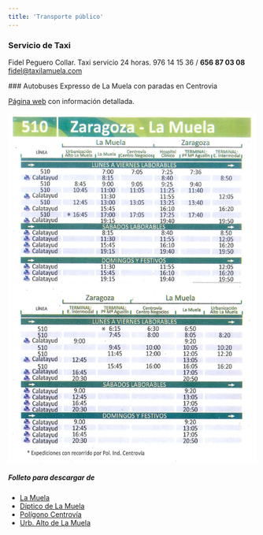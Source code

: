 ```yaml
---
title: 'Transporte público'
---
```


### Servicio de Taxi

Fidel Peguero Collar. Taxi servicio 24 horas.
976 14 15 36 / **656 87 03 08**
fidel@taxilamuela.com

### Autobuses Expresso de La Muela con paradas en Centrovia

[Página web](http://www.automovileszaragoza.com/Bus-Expresso-LaMuela.asp) con información detallada.

![](index_clip_image002.jpg)

##### Folleto para descargar de

*  	[La Muela](http://lamuela.org/modules/Transportes/Cartel_La_Muela.pdf)
*  	[Díptico de La Muela](http://lamuela.org/modules/Transportes/Diptico_La_Muela.pdf)
*  	[Polígono Centrovía](http://lamuela.org/modules/Transportes/Cartel_Centrovia.pdf)
*  	[Urb. Alto de La Muela](http://lamuela.org/modules/Transportes/Cartel_La_Urbanizacion.pdf)